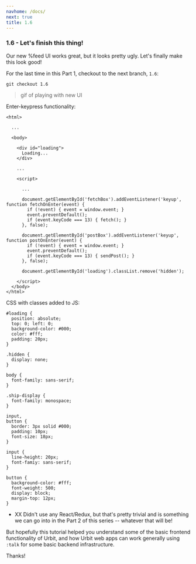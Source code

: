 ```yaml
---
navhome: /docs/
next: true
title: 1.6
---
```


### 1.6 - Let's finish this thing!

Our new %feed UI works great, but it looks pretty ugly. Let's finally make this look good!

For the last time in this Part 1, checkout to the next branch, `1.6`:

```
git checkout 1.6
```

> gif of playing with new UI

Enter-keypress functionality:
```
<html>

  ...

  <body>

    <div id="loading">
      Loading...
    </div>

    ...

    <script>

      ...

      document.getElementById('fetchBox').addEventListener('keyup', function fetchOnEnter(event) {
        if (!event) { event = window.event; }
        event.preventDefault();
        if (event.keyCode === 13) { fetch(); }
      }, false);

      document.getElementById('postBox').addEventListener('keyup', function postOnEnter(event) {
        if (!event) { event = window.event; }
        event.preventDefault();
        if (event.keyCode === 13) { sendPost(); }
      }, false);

      document.getElementById('loading').classList.remove('hidden');

    </script>
  </body>
</html>
```

CSS with classes added to JS:
```
#loading {
  position: absolute;
  top: 0; left: 0;
  background-color: #000;
  color: #fff;
  padding: 20px;
}

.hidden {
  display: none;
}

body {
  font-family: sans-serif;
}

.ship-display {
  font-family: monospace;
}

input,
button {
  border: 3px solid #000;
  padding: 10px;
  font-size: 18px;
}

input {
  line-height: 20px;
  font-famiy: sans-serif;
}

button {
  background-color: #fff;
  font-weight: 500;
  display: block;
  margin-top: 12px;
}
```

* XX Didn't use any React/Redux, but that's pretty trivial and is something we can go into in the Part 2 of this series -- whatever that will be!

But hopefully this tutorial helped you understand some of the basic frontend functionality of Urbit, and how Urbit web apps can work generally using `:talk` for some basic backend infrastructure.

Thanks!
